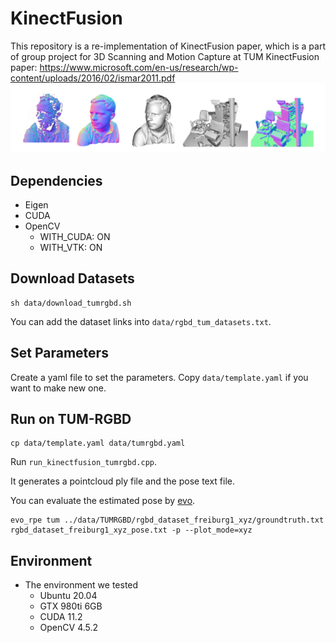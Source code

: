 # KinectFusion

This repository is a re-implementation of KinectFusion paper, which is a part of group project for 3D Scanning and Motion Capture at TUM
KinectFusion paper: https://www.microsoft.com/en-us/research/wp-content/uploads/2016/02/ismar2011.pdf
![plot](figs/output_kf.png)

## Dependencies

* Eigen
* CUDA
* OpenCV
  * WITH_CUDA: ON
  * WITH_VTK: ON

## Download Datasets

```
sh data/download_tumrgbd.sh
```

You can add the dataset links into ```data/rgbd_tum_datasets.txt```. 

## Set Parameters

Create a yaml file to set the parameters.
Copy ```data/template.yaml``` if you want to make new one.

## Run on TUM-RGBD

```
cp data/template.yaml data/tumrgbd.yaml
```

Run ```run_kinectfusion_tumrgbd.cpp```.

It generates a pointcloud ply file and the pose text file.

You can evaluate the estimated pose by [evo](https://github.com/MichaelGrupp/evo).  

```
evo_rpe tum ../data/TUMRGBD/rgbd_dataset_freiburg1_xyz/groundtruth.txt rgbd_dataset_freiburg1_xyz_pose.txt -p --plot_mode=xyz
```

## Environment

* The environment we tested
  * Ubuntu 20.04
  * GTX 980ti 6GB
  * CUDA 11.2
  * OpenCV 4.5.2
